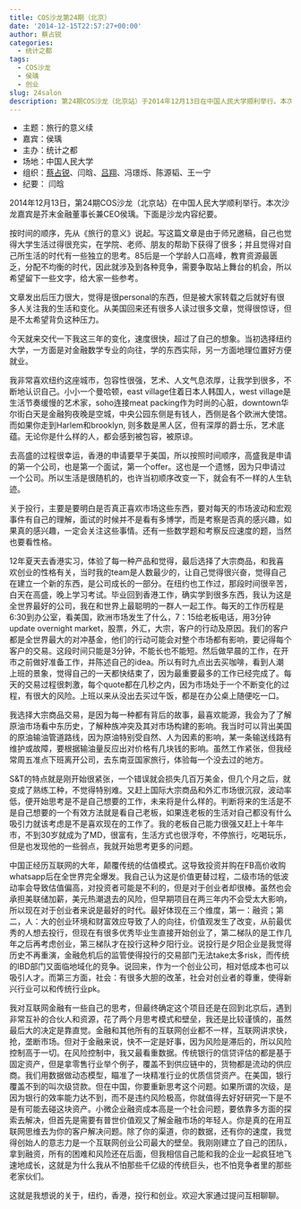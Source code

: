 ```yaml
---
title: COS沙龙第24期（北京）
date: '2014-12-15T22:57:27+00:00'
author: 蔡占锐
categories:
  - 统计之都
tags:
  - COS沙龙
  - 侯瑀
  - 创业
slug: 24salon
description: 第24期COS沙龙（北京站）于2014年12月13日在中国人民大学顺利举行。本次沙龙嘉宾是芥末金融董事长兼CEO侯瑀，她为我们介绍了她在纽约，香港，投行和创业的故事，分享她眼中的《旅行的意义》，欢迎关注。
---
```


  * 主题：旅行的意义续
  * 嘉宾：侯瑀
  * 主办：统计之都
  * 场地：中国人民大学
  * 组织：[蔡占锐](http://weibo.com/3264504301/profile?rightmod=1&wvr=6&mod=personinfo)、闫晗、[吕翔](http://weibo.com/u/5340259059?from=myfollow_all)、冯璟烁、陈源韬、王一宁
  * 纪要： 闫晗

2014年12月13日，第24期COS沙龙（北京站）在中国人民大学顺利举行。本次沙龙嘉宾是芥末金融董事长兼CEO侯瑀。下面是沙龙内容纪要。
  
按时间的顺序，先从《旅行的意义》说起。写这篇文章是由于师兄邀稿，自己也觉得大学生活过得很充实，在学院、老师、朋友的帮助下获得了很多；并且觉得对自己所生活的时代有一些独立的思考。85后是一个学龄人口高峰，教育资源最匮乏，分配不均衡的时代，因此就涉及到各种竞争，需要争取站上舞台的机会，所以希望留下一些文字，给大家一些参考。
   
文章发出后压力很大，觉得是很personal的东西，但是被大家转载之后就好有很多人关注我的生活和变化。从美国回来还有很多人读过很多文章，觉得很惊讶，但是不太希望背负这种压力。

今天就来交代一下我这三年的变化，速度很快，超过了自己的想象。当初选择纽约大学，一方面是对金融数学专业的向往，学的东西实际，另一方面地理位置好方便就业。

我非常喜欢纽约这座城市，包容性很强，艺术、人文气息浓厚，让我学到很多，不断地认识自己。小小一个曼哈顿，east village住着日本人韩国人，west village是生活节奏缓慢的艺术家，soho连接meat packing作为时尚的心脏，downtown华尔街白天是金融狗夜晚是空城，中央公园东侧是有钱人，西侧是各个欧洲大使馆。而如果你走到Harlem和brooklyn, 则多数是黑人区，但有深厚的爵士乐，艺术底蕴。无论你是什么样的人，都会感到被包容，被原谅。

去高盛的过程很幸运，香港的申请要早于美国，所以按照时间顺序，高盛我是申请的第一个公司，也是第一个面试，第一个offer。这也是一个遗憾，因为只申请过一个公司。所以生活是很随机的，也许当初顺序改变一下，就会有不一样的人生轨迹。

关于投行，主要是要明白是否真正喜欢市场这些东西，要对每天的市场波动和宏观事件有自己的理解，面试的时候并不是看有多博学，而是考察是否真的感兴趣，如果真的感兴趣，一定会关注这些事情。还有一些数学题和考察反应速度的题，当然也要看性格。

12年夏天去香港实习，体验了每一种产品和觉得，最后选择了大宗商品，和我喜欢创业的性格有关，当时我的team是人数最少的，让自己觉得很兴奋，觉得自己在建立一个新的东西，是公司成长的一部分。在纽约也工作过，那段时间很辛苦，白天在高盛，晚上学习考试。毕业回到香港工作，确实学到很多东西，我认为这是全世界最好的公司，我在和世界上最聪明的一群人一起工作。每天的工作历程是6:30到办公室，看美国，欧洲市场发生了什么，7：15给老板电话，用3分钟update overnight market，股票，外汇，大宗，客户的行动及原因。我们的客户都是全世界最大的对冲基金，他们的行动可能会对整个市场都有影响，要记得每个客户的交易。这段时间只能是3分钟，不能长也不能短。然后做早晨的工作，在开市之前做好准备工作，并陈述自己的idea。所以有时九点出去买咖啡，看到人潮上班的景象，觉得自己的一天都快结束了，因为最重要最多的工作已经完成了。每天的交易过程很刺激，每个quote都在几秒之内，因为市场处于一个不断变化的过程，有很大的风险。上班以来从没出去买过午饭，都是在办公桌上随便吃一口。

我选择大宗商品交易，是因为每一种都有背后的故事，最喜欢能源，我会为了了解原油市场看中东历史，了解种族冲突及其对市场构建的影响。我当时可以背出美国的原油输油管道路线，因为原油特别受自然、人为因素的影响，某一条输送线路有维护或故障，要根据输油量反应出对价格有几块钱的影响。虽然工作紧张，但我经常周五准点下班离开公司，去东南亚国家旅行，体验每一个没去过的地方。

S&T的特点就是刚开始很紧张，一个错误就会损失几百万美金，但几个月之后，就变成了熟练工种，不觉得特别难。又赶上国际大宗商品和外汇市场很沉寂，波动率低，便开始思考是不是自己想要的工作，未来将是什么样的。判断将来的生活是不是自己想要的一个有效方法就是看自己老板，如果连老板的生活对自己都没有什么吸引力就该考虑是不是喜欢现在的工作了。我的老板自己能力很强又赶上十年牛市，不到30岁就成为了MD，很富有，生活方式也很浮夸，不停旅行，吃喝玩乐，但是也发现他的一些弱点，我就开始思考更多的问题。

中国正经历互联网的大年，颠覆传统的估值模式。这导致投资并购在FB高价收购whatsapp后在全世界完全爆发。我自己认为这是价值更替过程，二级市场的低波动率会导致估值偏高，对投资者可能是不利的，但是对于创业者却很棒。虽然也会承担美联储加薪，美元热潮退去的风险，但早期项目在两三年内不会受太大影响，所以现在对于创业者来说是最好的时代。最好体现在三个维度，第一：融资；第二，人：大的创业环境和财富效应导致了人的向往，价值观发生了改变，从前最优秀的人想去投行，但现在有很多优秀毕业生直接开始创业了，第二梯队的是工作几年之后再考虑创业，第三梯队才在投行这种夕阳行业。说投行是夕阳企业是我觉得历史不再重演，金融危机后的监管使得投行的交易部门无法take太多risk，而传统的IBD部门又面临地域化的竞争。说回来，作为一个创业公司，相对低成本也可以吸引人才。而第三方面，社会：有很多大胆的改革，社会对创业者的尊重，使得新兴行业可以和传统行业pk。

我对互联网金融有一些自己的思考，但最终确定这个项目还是在回到北京后，遇到非常互补的合伙人和资源，花了两个月思考模式和壁垒，我还是比较谨慎的，虽然最后大的决定是靠直觉。金融和其他所有的互联网创业都不一样，互联网讲求快，抢，垄断市场。但对于金融来说，快不一定是好事，因为风险是滞后的，所以风险控制高于一切。在风险控制中，我又最看重数据。传统银行的信贷评估的都是基于固定资产，但是拿零售行业举个例子，覆盖不到供应链中的，货物都是流动的供应商。我们用数据做动态模型，瞄准了一块精准行业的优质信贷资产。在美国，银行覆盖不到的叫次级贷款。但在中国，你要重新思考这个问题。如果所谓的次级，是因为银行的效率能力达不到，而不是违约风险极高，你就值得去好好研究一下是不是有可能去碰这块资产。小微企业融资成本高是一个社会问题，要依靠多方面的探索去解决，但首先是需要有普世价值观又了解金融市场的年轻人。你是真的在用互联网思维去为你的客户解决问题。除了你的渠道，你的数据，还有你的速度，我觉得创始人的意志力是一个互联网创业公司最大的壁垒。我刚刚建立了自己的团队，拿到融资，所有的困难和风险还在后面，但我相信自己能和我的企业一起疯狂地飞速地成长，这就是为什么我从不怕那些千亿级的传统巨头，也不怕竞争者里的那些老家伙们。

这就是我想说的关于，纽约，香港，投行和创业。欢迎大家通过提问互相聊聊。
